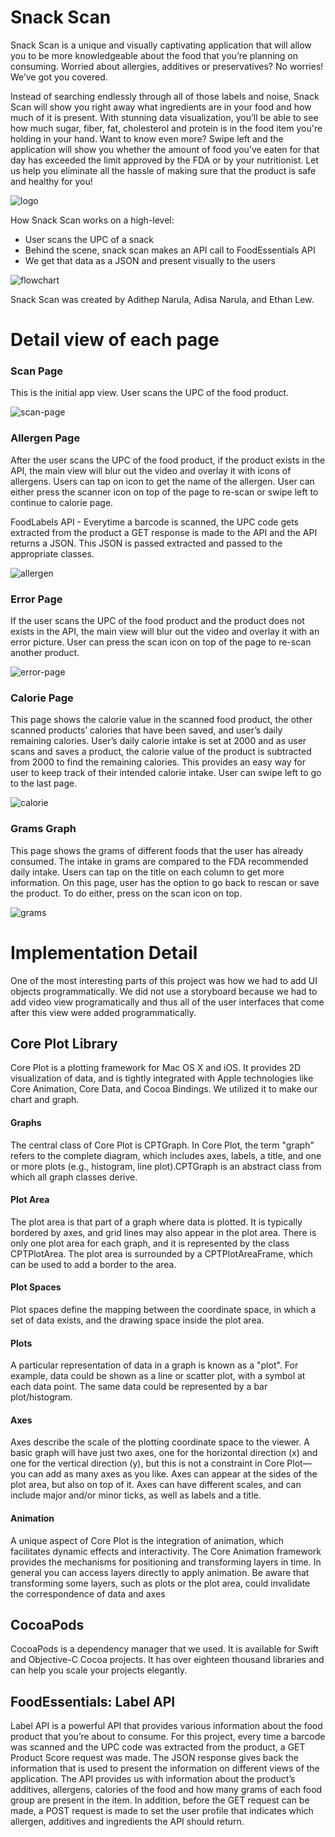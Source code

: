 # Snack Scan
Snack Scan is a unique and visually captivating application that will allow you to be more knowledgeable about the food that you’re planning on consuming. Worried about allergies, additives or preservatives? No worries! We’ve got you covered.

Instead of searching endlessly through all of those labels and noise, Snack Scan will show you right away what ingredients are in your food and how much of it is present. With stunning data visualization, you’ll be able to see how much sugar, fiber, fat, cholesterol and protein is in the food item you're holding in your hand. Want to know even more? Swipe left and the application will show you whether the amount of food you’ve eaten for that day has exceeded the limit approved by the FDA or by your nutritionist. Let us help you eliminate all the hassle of making sure that the product is safe and healthy for you!

![logo](/readme/logo.jpg)

How Snack Scan works on a high-level:
* User scans the UPC of a snack
* Behind the scene, snack scan makes an API call to FoodEssentials API
* We get that data as a JSON and present visually to the users

![flowchart](/readme/flowchart.jpg)

Snack Scan was created by Adithep Narula, Adisa Narula, and Ethan Lew.

# Detail view of each page

### Scan Page
This is the initial app view. User scans the UPC of the food product.

![scan-page](/readme/scan-page.jpg)

### Allergen Page

After the user scans the UPC of the food product, if the product exists in the API, the main view will blur out the video and overlay it with icons of allergens. Users can tap on icon to get the name of the allergen. User can either press the scanner icon on top of the page to re-scan or swipe left to continue to calorie page.

FoodLabels API - Everytime a barcode is scanned, the UPC code gets extracted from the product a GET response is made to the API and the API returns a JSON. This JSON is passed extracted and passed to the appropriate classes.

![allergen](/readme/allergen.jpg)

### Error Page

If the user scans the UPC of the food product and the product does not exists in the API, the main view will blur out the video and overlay it with an error picture. User can press the scan icon on top of the page to re-scan another product.


![error-page](/readme/error-page.jpg)

### Calorie Page

This page shows the calorie value in the scanned food product, the other scanned products’ calories that have been saved, and user’s daily remaining calories. User’s daily calorie intake is set at 2000 and as user scans and saves a product, the calorie value of the product is subtracted from 2000 to find the remaining calories. This provides an easy way for user to keep track of their intended calorie intake. User can swipe left to go to the last page.

![calorie](/readme/calorie.jpg)

### Grams Graph
This page shows the grams of different foods that the user has already consumed. The intake in grams are compared to the FDA recommended daily intake. Users can tap on the title on each column to get more information. On this page, user has the option to go back to rescan or save the product. To do either, press on the scan icon on top.

![grams](/readme/grams.jpg)

# Implementation Detail
One of the most interesting parts of this project was how we had to add UI objects programmatically. We did not use a storyboard because we had to add video view programatically and thus all of the user interfaces that come after this view were added programmatically.

## Core Plot Library
Core Plot is a plotting framework for Mac OS X and iOS. It provides 2D visualization of data, and is tightly integrated with Apple technologies like Core Animation, Core Data, and Cocoa Bindings. We utilized it to make our chart and graph.

#### Graphs
The central class of Core Plot is CPTGraph. In Core Plot, the term "graph" refers to the complete diagram, which includes axes, labels, a title, and one or more plots (e.g., histogram, line plot).CPTGraph is an abstract class from which all graph classes derive.

#### Plot Area
The plot area is that part of a graph where data is plotted. It is typically bordered by axes, and grid lines may also appear in the plot area. There is only one plot area for each graph, and it is represented by the class CPTPlotArea. The plot area is surrounded by a CPTPlotAreaFrame, which can be used to add a border to the area.

#### Plot Spaces
Plot spaces define the mapping between the coordinate space, in which a set of data exists, and the drawing space inside the plot area.

#### Plots
A particular representation of data in a graph is known as a "plot". For example, data could be shown as a line or scatter plot, with a symbol at each data point. The same data could be represented by a bar plot/histogram.

#### Axes
Axes describe the scale of the plotting coordinate space to the viewer. A basic graph will have just two axes, one for the horizontal direction (x) and one for the vertical direction (y), but this is not a constraint in Core Plot—you can add as many axes as you like. Axes can appear at the sides of the plot area, but also on top of it. Axes can have different scales, and can include major and/or minor ticks, as well as labels and a title.

#### Animation
A unique aspect of Core Plot is the integration of animation, which facilitates dynamic effects and interactivity. The Core Animation framework provides the mechanisms for positioning and transforming layers in time. In general you can access layers directly to apply animation. Be aware that transforming some layers, such as plots or the plot area, could invalidate the correspondence of data and axes

## CocoaPods
CocoaPods is a dependency manager that we used. It is available for Swift and Objective-C Cocoa projects. It has over eighteen thousand libraries and can help you scale your projects elegantly.

## FoodEssentials: Label API
Label API is a powerful API that provides various information about the food product that you’re about to consume. For this project, every time a barcode was scanned and the UPC code was extracted from the product, a GET Product Score request was made. The JSON response gives back the information that is used to present the information on different views of the application. The API provides us with information about the product’s additives, allergens, calories of the food and how many grams of each food group are present in the item. In addition, before the GET request can be made, a POST request is made to set the user profile that indicates which allergen, additives and ingredients the API should return.
